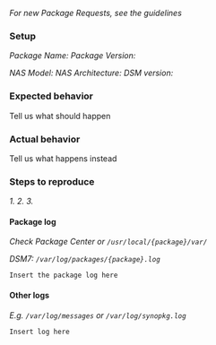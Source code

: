 _For new Package Requests, see the guidelines_

### Setup
_Package Name:_
_Package Version:_

_NAS Model:_
_NAS Architecture:_
_DSM version:_

### Expected behavior
Tell us what should happen

### Actual behavior
Tell us what happens instead

### Steps to reproduce
_1._
_2._
_3._

#### Package log
_Check Package Center or `/usr/local/{package}/var/`_

_DSM7: `/var/log/packages/{package}.log`_
```
Insert the package log here
```
#### Other logs
_E.g. `/var/log/messages` or `/var/log/synopkg.log`_
```
Insert log here
```
